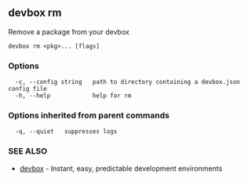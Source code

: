 ## devbox rm

Remove a package from your devbox

```
devbox rm <pkg>... [flags]
```

### Options

```
  -c, --config string   path to directory containing a devbox.json config file
  -h, --help            help for rm
```

### Options inherited from parent commands

```
  -q, --quiet   suppresses logs
```

### SEE ALSO

* [devbox](devbox.md)	 - Instant, easy, predictable development environments

